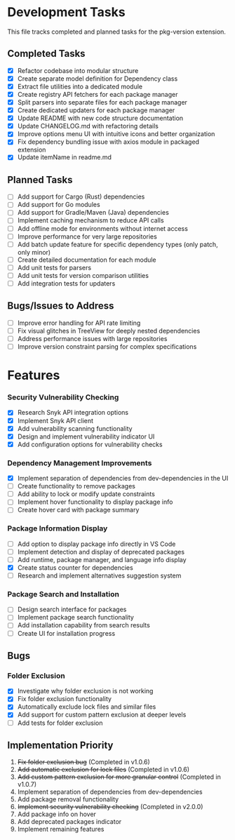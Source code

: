 # Development Tasks

This file tracks completed and planned tasks for the pkg-version extension.

## Completed Tasks

- [x] Refactor codebase into modular structure
- [x] Create separate model definition for Dependency class
- [x] Extract file utilities into a dedicated module
- [x] Create registry API fetchers for each package manager
- [x] Split parsers into separate files for each package manager
- [x] Create dedicated updaters for each package manager
- [x] Update README with new code structure documentation
- [x] Update CHANGELOG.md with refactoring details
- [x] Improve options menu UI with intuitive icons and better organization
- [x] Fix dependency bundling issue with axios module in packaged extension
- [x] Update itemName in readme.md

## Planned Tasks

- [ ] Add support for Cargo (Rust) dependencies
- [ ] Add support for Go modules
- [ ] Add support for Gradle/Maven (Java) dependencies
- [ ] Implement caching mechanism to reduce API calls
- [ ] Add offline mode for environments without internet access
- [ ] Improve performance for very large repositories
- [ ] Add batch update feature for specific dependency types (only patch, only minor)
- [ ] Create detailed documentation for each module
- [ ] Add unit tests for parsers
- [ ] Add unit tests for version comparison utilities
- [ ] Add integration tests for updaters

## Bugs/Issues to Address

- [ ] Improve error handling for API rate limiting
- [ ] Fix visual glitches in TreeView for deeply nested dependencies
- [ ] Address performance issues with large repositories
- [ ] Improve version constraint parsing for complex specifications

# Features

### Security Vulnerability Checking
- [x] Research Snyk API integration options
- [x] Implement Snyk API client
- [x] Add vulnerability scanning functionality
- [x] Design and implement vulnerability indicator UI
- [x] Add configuration options for vulnerability checks

### Dependency Management Improvements
- [x] Implement separation of dependencies from dev-dependencies in the UI
- [ ] Create functionality to remove packages
- [ ] Add ability to lock or modify update constraints
- [ ] Implement hover functionality to display package info
- [ ] Create hover card with package summary

### Package Information Display
- [ ] Add option to display package info directly in VS Code
- [ ] Implement detection and display of deprecated packages
- [ ] Add runtime, package manager, and language info display
- [x] Create status counter for dependencies
- [ ] Research and implement alternatives suggestion system

### Package Search and Installation
- [ ] Design search interface for packages
- [ ] Implement package search functionality
- [ ] Add installation capability from search results
- [ ] Create UI for installation progress

## Bugs

### Folder Exclusion
- [x] Investigate why folder exclusion is not working
- [x] Fix folder exclusion functionality
- [x] Automatically exclude lock files and similar files
- [x] Add support for custom pattern exclusion at deeper levels
- [ ] Add tests for folder exclusion

## Implementation Priority
1. ~~Fix folder exclusion bug~~ (Completed in v1.0.6)
2. ~~Add automatic exclusion for lock files~~ (Completed in v1.0.6)
3. ~~Add custom pattern exclusion for more granular control~~ (Completed in v1.0.7)
4. Implement separation of dependencies from dev-dependencies
5. Add package removal functionality
6. ~~Implement security vulnerability checking~~ (Completed in v2.0.0)
7. Add package info on hover
8. Add deprecated packages indicator
9. Implement remaining features 